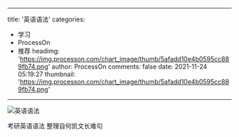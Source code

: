 
---
title: '英语语法'
categories: 
 - 学习
 - ProcessOn
 - 推荐
headimg: 'https://img.processon.com/chart_image/thumb/5afadd10e4b0595cc889fb74.png'
author: ProcessOn
comments: false
date: 2021-11-24 05:19:27
thumbnail: 'https://img.processon.com/chart_image/thumb/5afadd10e4b0595cc889fb74.png'
---

<div>   
<img class="thumb" alt="英语语法" src="https://img.processon.com/chart_image/thumb/5afadd10e4b0595cc889fb74.png" referrerpolicy="no-referrer">
<p>考研英语语法
整理自何凯文长难句</p>  
</div>
            